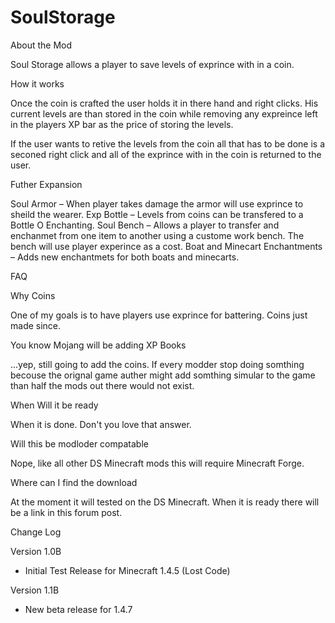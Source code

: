 SoulStorage
===========

About the Mod

Soul Storage allows a player to save levels of exprince with in a coin.

How it works

Once the coin is crafted the user holds it in there hand and right clicks. His current levels are than stored in the coin while removing any expreince left in the players XP bar as the price of storing the levels. 

If the user wants to retive the levels from the coin all that has to be done is a seconed right click and  all of the exprince with in the coin is returned to the user.

Futher Expansion

Soul Armor – When player takes damage the armor will use exprince to sheild the wearer.
Exp Bottle – Levels from coins can be transfered to a Bottle O Enchanting.
Soul Bench – Allows a player to transfer and enchanmet from one item to another using a custome work bench. The bench will use player experince as a cost.
Boat and Minecart Enchantments – Adds new enchantmets for both boats and minecarts.

FAQ

Why Coins

One of my goals is to have players use exprince for battering. Coins just made since.

You know Mojang will be adding XP Books

...yep, still going to add the coins. If every modder stop doing somthing becouse the orignal game auther might add somthing simular to the game than half the mods out there would not exist.

When Will it be ready

When it is done. Don't you love that answer.

Will this be modloder compatable

Nope, like all other DS Minecraft mods this will require Minecraft Forge.

Where can I find the download

At the moment it will tested on the DS Minecraft. When it is ready there will be a link in this forum post.

Change Log

Version 1.0B
- Initial Test Release for Minecraft 1.4.5 (Lost Code)

Version 1.1B
- New beta release for 1.4.7